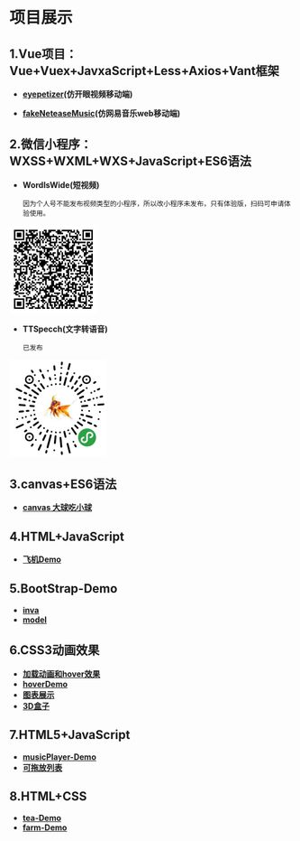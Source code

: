 
# 项目展示
## 1.Vue项目：Vue+Vuex+JavxaScript+Less+Axios+Vant框架

- **[eyepetizer](https://liuzhidon9.github.io/eyepetizer)(仿开眼视频移动端)**

  

- **[fakeNeteaseMusic](https://liuzhidon9.github.io/fakeNeteaseMusic)(仿网易音乐web移动端)**

## 2.微信小程序：WXSS+WXML+WXS+JavaScript+ES6语法

- **WordIsWide(短视频)**

  `因为个人号不能发布视频类型的小程序，所以改小程序未发布，只有体验版，扫码可申请体验使用。`

<img src="./微信小程序/WISW.jpg" style="zoom:33%;" />

- **TTSpecch(文字转语音)**

  `已发布`

  

<img src="./微信小程序/TTSpeech.jpg" style="zoom: 50%;" />

## 3.canvas+ES6语法

  - **[canvas 大球吃小球](https://liuzhidon9.github.io/ball/)**

## 4.HTML+JavaScript

- **[飞机Demo](https://liuzhidon9.github.io/myPlane/)**

## 5.BootStrap-Demo

- **[inva](https://liuzhidon9.github.io/inva)**
- **[model](https://liuzhidon9.github.io/模特/)**

## 6.CSS3动画效果

- **[加载动画和hover效果](https://liuzhidon9.github.io/roading/)**
- **[hoverDemo](https://liuzhidon9.github.io/卡片穿插/)**
- **[图表展示](https://liuzhidon9.github.io/图表/)**
- **[3D盒子](https://liuzhidon9.github.io/3dBox/)**

## 7.HTML5+JavaScript

- **[musicPlayer-Demo](https://liuzhidon9.github.io/musicplayer/)**
- **[可拖放列表](https://liuzhidon9.github.io/drop/)**

## 8.HTML+CSS

- **[tea-Demo](https://liuzhidon9.github.io/tea/)**
- **[farm-Demo](https://liuzhidon9.github.io/农场/)**

